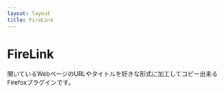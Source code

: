 ```yaml
---
layout: layout
title: FireLink
---
```

# FireLink

開いているWebページのURLやタイトルを好きな形式に加工してコピー出来るFirefoxプラグインです。

